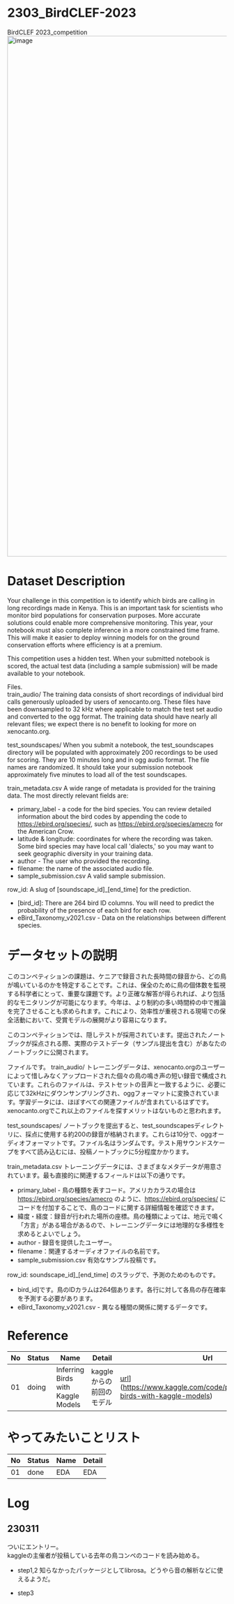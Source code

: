# 2303_BirdCLEF-2023
BirdCLEF 2023_competition
<img width="1193" alt="image" src="https://user-images.githubusercontent.com/88224359/224439623-79448d49-49ed-457b-b360-3120efaaa487.png">


# Dataset Description
Your challenge in this competition is to identify which birds are calling in long recordings made in Kenya. This is an important task for scientists who monitor bird populations for conservation purposes. More accurate solutions could enable more comprehensive monitoring. This year, your notebook must also complete inference in a more constrained time frame. This will make it easier to deploy winning models for on the ground conservation efforts where efficiency is at a premium.   

This competition uses a hidden test. When your submitted notebook is scored, the actual test data (including a sample submission) will be made available to your notebook.   

Files.  
train_audio/ The training data consists of short recordings of individual bird calls generously uploaded by users of xenocanto.org. These files have been downsampled to 32 kHz where applicable to match the test set audio and converted to the ogg format. The training data should have nearly all relevant files; we expect there is no benefit to looking for more on xenocanto.org.

test_soundscapes/ When you submit a notebook, the test_soundscapes directory will be populated with approximately 200 recordings to be used for scoring. They are 10 minutes long and in ogg audio format. The file names are randomized. It should take your submission notebook approximately five minutes to load all of the test soundscapes.

train_metadata.csv A wide range of metadata is provided for the training data. The most directly relevant fields are:

- primary_label - a code for the bird species. You can review detailed information about the bird codes by appending the code to https://ebird.org/species/, such as https://ebird.org/species/amecro for the American Crow.
- latitude & longitude: coordinates for where the recording was taken. Some bird species may have local call 'dialects,' so you may want to seek geographic diversity in your training data.
- author - The user who provided the recording.
- filename: the name of the associated audio file.
- sample_submission.csv A valid sample submission.

row_id: A slug of [soundscape_id]_[end_time] for the prediction.
- [bird_id]: There are 264 bird ID columns. You will need to predict the probability of the presence of each bird for each row.
- eBird_Taxonomy_v2021.csv - Data on the relationships between different species.

# データセットの説明
このコンペティションの課題は、ケニアで録音された長時間の録音から、どの鳥が鳴いているのかを特定することです。これは、保全のために鳥の個体数を監視する科学者にとって、重要な課題です。より正確な解答が得られれば、より包括的なモニタリングが可能になります。今年は、より制約の多い時間枠の中で推論を完了させることも求められます。これにより、効率性が重視される現場での保全活動において、受賞モデルの展開がより容易になります。  

このコンペティションでは、隠しテストが採用されています。提出されたノートブックが採点される際、実際のテストデータ（サンプル提出を含む）があなたのノートブックに公開されます。  

ファイルです。 
train_audio/ トレーニングデータは、xenocanto.orgのユーザーによって惜しみなくアップロードされた個々の鳥の鳴き声の短い録音で構成されています。これらのファイルは、テストセットの音声と一致するように、必要に応じて32kHzにダウンサンプリングされ、oggフォーマットに変換されています。学習データには、ほぼすべての関連ファイルが含まれているはずです。xenocanto.orgでこれ以上のファイルを探すメリットはないものと思われます。

test_soundscapes/ ノートブックを提出すると、test_soundscapesディレクトリに、採点に使用する約200の録音が格納されます。これらは10分で、oggオーディオフォーマットです。ファイル名はランダムです。テスト用サウンドスケープをすべて読み込むには、投稿ノートブックに5分程度かかります。

train_metadata.csv トレーニングデータには、さまざまなメタデータが用意されています。最も直接的に関連するフィールドは以下の通りです。

- primary_label - 鳥の種類を表すコード。アメリカカラスの場合は https://ebird.org/species/amecro のように、https://ebird.org/species/ にコードを付加することで、鳥のコードに関する詳細情報を確認できます。
- 緯度・経度：録音が行われた場所の座標。鳥の種類によっては、地元で鳴く「方言」がある場合があるので、トレーニングデータには地理的な多様性を求めるとよいでしょう。
- author - 録音を提供したユーザー。
- filename：関連するオーディオファイルの名前です。
- sample_submission.csv 有効なサンプル投稿です。

row_id: soundscape_id]_[end_time] のスラッグで、予測のためのものです。
- bird_id]です。鳥のIDカラムは264個あります。各行に対して各鳥の存在確率を予測する必要があります。
- eBird_Taxonomy_v2021.csv - 異なる種間の関係に関するデータです。

# Reference
| No | Status | Name | Detail | Url |
| --- | --- | --- | --- | --- |
| 01 | doing | Inferring Birds with Kaggle Models | kaggleからの前回のモデル | [url]([https://www.kaggle.com/code/dschettler8845/novo-esp-eli5-performant-approaches-lb-0-451)](https://www.kaggle.com/code/philculliton/inferring-birds-with-kaggle-models)|


# やってみたいことリスト
| No | Status | Name | Detail |
| --- | --- | --- | --- |
| 01| done | EDA | EDA|.  


# Log
## 230311
ついにエントリー。   
kaggleの主催者が投稿している去年の鳥コンペのコードを読み始める。 
- step1,2
知らなかったパッケージとしてlibrosa。どうやら音の解析などに使えるようだ。
    
- step3

